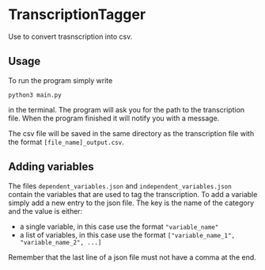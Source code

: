 # TranscriptionTagger
Use to convert trasnscription into csv.

## Usage
To run the program simply write
```
python3 main.py
```
in the terminal. 
The program will ask you for the path to the transcription file. When the program finished it will notify you with a message. 

The csv file will be saved in the same directory as the transcription file with the format 
`[file_name]_output.csv`.


## Adding variables
The files `dependent_variables.json` and `independent_variables.json` contain the variables that are used to tag the transcription.
To add a variable simply add a new entry to the json file. The key is the name of the category and the value is either:
- a single variable, in this case use the format `"variable_name"`
- a list of variables, in this case use the format `["variable_name_1", "variable_name_2", ...]`

Remember that the last line of a json file must not have a comma at the end.